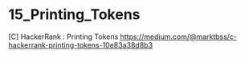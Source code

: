 # 15_Printing_Tokens
[C] HackerRank : Printing Tokens
https://medium.com/@marktbss/c-hackerrank-printing-tokens-10e83a38d8b3
